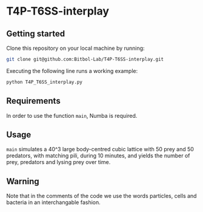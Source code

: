 # T4P-T6SS-interplay

## Getting started ##

Clone this repository on your local machine by running:

```bash
git clone git@github.com:Bitbol-Lab/T4P-T6SS-interplay.git
``` 
 

Executing the following line runs a working example:
```bash
python T4P_T6SS_interplay.py
``` 

## Requirements ##

In order to use the function `main`, Numba is required.

## Usage ##

`
main
`
simulates a 40^3 large body-centred cubic lattice with 50 prey and 50 predators, with matching pili, during 10 minutes, and yields the number of prey, predators and lysing prey over time.

## Warning ##

Note that in the comments of the code we use the words particles, cells and bacteria in an interchangable fashion.
